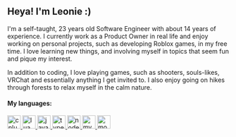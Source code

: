 <h2 align="left">Heya! I'm Leonie :)</h2>

I'm a self-taught, 23 years old Software Engineer with about 14 years of experience. I currently work as a Product Owner in real life and enjoy working on personal projects, such as developing Roblox games, in my free time. I love learning new things, and involving myself in topics that seem fun and pique my interest.

In addition to coding, I love playing games, such as shooters, souls-likes, VRChat and essentially anything I get invited to. I also enjoy going on hikes through forests to relax myself in the calm nature.

<h4 align="left">My languages:</h4>
<div align="left">
  <a href="https://cplusplus.com">
  <img src="https://cdn.jsdelivr.net/gh/devicons/devicon/icons/cplusplus/cplusplus-original.svg" height="30" alt="cplusplus logo"/>
  </a>

  <a href="https://luau-lang.org">
  <img src="https://cdn.jsdelivr.net/gh/devicons/devicon/icons/lua/lua-original.svg" height="30" alt="lua logo"/>
  </a>

  <a href="https://www.javascript.com">
  <img src="https://cdn.jsdelivr.net/gh/devicons/devicon/icons/javascript/javascript-original.svg" height="30" alt="javascript logo"/>
  </a>

  <a href="https://www.typescriptlang.org">
  <img src="https://cdn.jsdelivr.net/gh/devicons/devicon/icons/typescript/typescript-original.svg" height="30" alt="typescript logo"/>
  </a>

  <a href="https://nodejs.org">
  <img src="https://cdn.jsdelivr.net/gh/devicons/devicon/icons/nodejs/nodejs-original.svg" height="30" alt="nodejs logo"/>
  </a>

  <a href="https://www.mysql.com">
  <img src="https://cdn.jsdelivr.net/gh/devicons/devicon/icons/mysql/mysql-original.svg" height="30" alt="mysql logo"/>
  </a>

  <a href="https://www.mongodb.com">
  <img src="https://cdn.jsdelivr.net/gh/devicons/devicon/icons/mongodb/mongodb-original.svg" height="30" alt="mongodb logo"/>
  </a>
</div>
